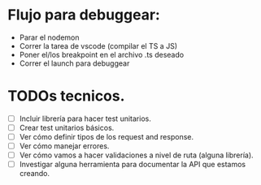 # Flujo para debuggear:
- Parar el nodemon
- Correr la tarea de vscode (compilar el TS a JS)
- Poner el/los breakpoint en el archivo .ts deseado
- Correr el launch para debuggear

# TODOs tecnicos.
- [ ] Incluir librería para hacer test unitarios.
- [ ] Crear test unitarios básicos.
- [ ] Ver cómo definir tipos de los request and response.
- [ ] Ver cómo manejar errores.
- [ ] Ver cómo vamos a hacer validaciones a nivel de ruta (alguna librería).
- [ ] Investigar alguna herramienta para documentar la API que estamos creando.